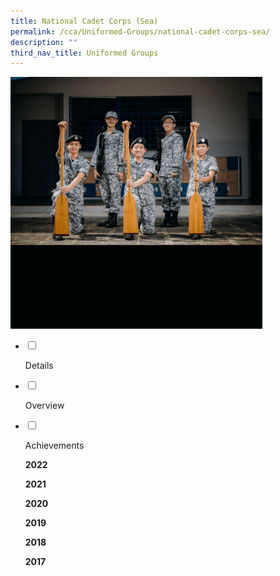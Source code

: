 ```yaml
---
title: National Cadet Corps (Sea)
permalink: /cca/Uniformed-Groups/national-cadet-corps-sea/
description: ""
third_nav_title: Uniformed Groups
---
```

<img src="/images/cca24.gif" style="width:80%">

<ul class="jekyllcodex_accordion">
<li>

<input id="accordion1" type="checkbox">

<label for="accordion1">Details</label>

<div>

<p> 

</p>
</div>

</li>
<li>

<input id="accordion2" type="checkbox">

<label for="accordion2">Overview</label>

<div>

<p>
	
	
</p>

	
</div>

</li>
<li>

<input id="accordion3" type="checkbox">

<label for="accordion3">Achievements</label>

<div>

<p>
	
<b>2022</b><br>
	

<b>2021</b><br>
	

<b>2020</b><br>
	
	
<b>2019</b><br>
	

<b>2018</b><br>
	
	
<b>2017</b><br>

</p>

	
</div>

</li>
	
</ul>